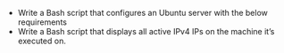 - Write a Bash script that configures an Ubuntu server with the below requirements  
- Write a Bash script that displays all active IPv4 IPs on the machine it’s executed on.  

